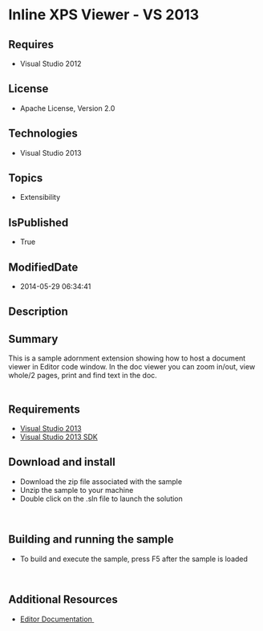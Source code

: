 # Inline XPS Viewer - VS 2013
## Requires
* Visual Studio 2012
## License
* Apache License, Version 2.0
## Technologies
* Visual Studio 2013
## Topics
* Extensibility
## IsPublished
* True
## ModifiedDate
* 2014-05-29 06:34:41
## Description

<div id="longDesc">
<h2>Summary</h2>
<p>This is a sample adornment extension showing how to host a document viewer in Editor code window. In the doc viewer you can zoom in/out, view whole/2 pages, print and find text in the doc.<br>
<br>
</p>
<h2>Requirements</h2>
<ul>
<li><a class="externalLink" href="http://www.microsoft.com/visualstudio/en-us/try/default.mspx#download">Visual Studio 2013
</a></li><li><a class="externalLink" href="http://www.microsoft.com/en-us/download/details.aspx?id=40758">Visual Studio 2013 SDK
</a></li></ul>
<h2>Download and install</h2>
<ul>
<li>Download the zip file associated with the sample </li><li>Unzip the sample to your machine </li><li>Double click on the .sln file to launch the solution </li></ul>
<p>&nbsp;</p>
<h2>Building and running the sample</h2>
<ul>
<li>To build and execute the sample, press F5 after the sample is loaded </li></ul>
<p>&nbsp;</p>
<h2>Additional Resources</h2>
<ul>
<li><a class="externalLink" href="http://msdn.microsoft.com/en-us/library/dd885242(v=vs.110).aspx">Editor Documentation<span class="externalLinkIcon">&nbsp;</span></a>
</li></ul>
</div>
